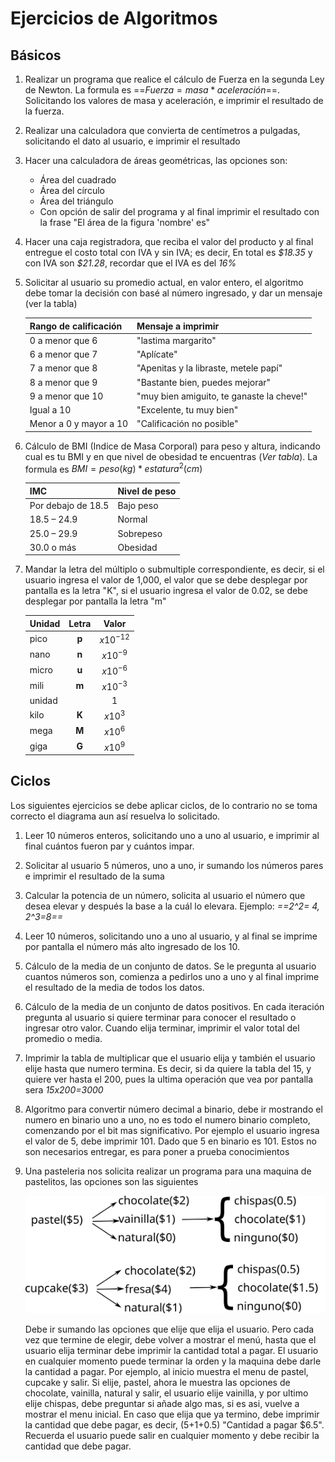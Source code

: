 
# Ejercicios de Algoritmos

## Básicos

1. Realizar un programa que realice el cálculo de Fuerza en la segunda Ley de Newton. La formula es ==$Fuerza = masa * aceleración$==. Solicitando los valores de masa y aceleración, e imprimir el resultado de la fuerza.
2. Realizar una calculadora que convierta de centímetros a pulgadas, solicitando el dato al usuario, e imprimir el resultado
3. Hacer una calculadora de áreas geométricas, las opciones son:
      - Área del cuadrado
      - Área del círculo
      - Área del triángulo
      - Con opción de salir del programa y al final imprimir el resultado con la frase "El área de la figura 'nombre' es"
4. Hacer una caja registradora, que reciba el valor del producto y al final entregue el costo total con IVA y sin IVA; es decir, En total es *\$18.35* y con IVA son *\$21.28*, recordar que el IVA es del *16%*
5. Solicitar al usuario su promedio actual, en valor entero, el algoritmo debe tomar la decisión con basé al número ingresado, y dar un mensaje (ver la tabla)

      | Rango de calificación  | Mensaje a imprimir                        |
      | ---------------------- | ----------------------------------------- |
      | 0 a menor que 6        | "lastima margarito"                       |
      | 6 a menor que 7        | "Aplícate"                                |
      | 7 a menor que 8        | "Apenitas y la libraste, metele papí"     |
      | 8 a menor que 9        | "Bastante bien, puedes mejorar"           |
      | 9 a menor que 10       | "muy bien amiguito, te ganaste la cheve!" |
      | Igual a 10             | "Excelente, tu muy bien"                  |
      | Menor a 0 y mayor a 10 | "Calificación no posible"                 |

6. Cálculo de BMI (Indice de Masa Corporal) para peso y altura, indicando cual es tu BMI y en que nivel de obesidad te encuentras (*Ver tabla*). La formula es $BMI = peso (kg) * estatura^2 (cm)$
   
      | IMC                | Nivel de peso |
      | ------------------ | ------------- |
      | Por debajo de 18.5 | Bajo peso     |
      | 18.5 – 24.9        | Normal        |
      | 25.0 – 29.9        | Sobrepeso     |
      | 30.0 o más         | Obesidad      |

7. Mandar la letra del múltiplo o submultiple correspondiente, es decir, si el usuario ingresa el valor de 1,000, el valor que se debe desplegar por pantalla es la letra "K", si el usuario ingresa el valor de 0.02, se debe desplegar por pantalla la letra "m"
      
      | Unidad | Letra |    Valor    |
      | ------ | :---: | :---------: |
      | pico   | **p** | $x10^{-12}$ |
      | nano   | **n** |  $x10^{-9}$  |
      | micro  | **u** | $x10^{-6}$  |
      | mili   | **m** | $x10^{-3}$  |
      | unidad |       |      1      |
      | kilo   | **K** |  $x10^{3}$  |
      | mega   | **M** |  $x10^{6}$  |
      | giga   | **G** |  $x10^{9}$  |

## Ciclos

Los siguientes ejercicios se debe aplicar ciclos, de lo contrario no se toma correcto el diagrama aun así resuelva lo solicitado.

1. Leer 10 números enteros, solicitando uno a uno al usuario, e imprimir al final cuántos fueron par y cuántos impar.
2. Solicitar al usuario 5 números, uno a uno, ir sumando los números pares e imprimir el resultado de la suma
3. Calcular la potencia de un número, solicita al usuario el número que desea elevar y después la base a la cuál lo elevara. Ejemplo: *==2^2= 4, 2^3=8==*
4. Leer 10 números, solicitando uno a uno al usuario, y al final se imprime por pantalla el número más alto ingresado de los 10.
5. Cálculo de la media de un conjunto de datos. Se le pregunta al usuario cuantos números son, comienza a pedirlos uno a uno y al final imprime el resultado de la media de todos los datos.
6. Cálculo de la media de un conjunto de datos positivos. En cada iteración pregunta al usuario si quiere terminar para conocer el resultado o ingresar otro valor. Cuando elija terminar, imprimir el valor total del promedio o media.
7. Imprimir la tabla de multiplicar que el usuario elija y también el usuario elije hasta que numero termina. Es decir, si da quiere la tabla del 15, y quiere ver hasta el 200, pues la ultima operación que vea por pantalla sera *15x200=3000*
8. Algoritmo para convertir número decimal a binario, debe ir mostrando el numero en binario uno a uno, no es todo el numero binario completo, comenzando por el bit mas significativo. Por ejemplo el usuario ingresa el valor de 5, debe imprimir 101. Dado que 5 en binario es 101. Estos no son necesarios entregar, es para poner a prueba conocimientos
9. Una pasteleria nos solicita realizar un programa para una maquina de pastelitos, las opciones son las siguientes

      ![esquema](img/diagra1.svg)

      Debe ir sumando las opciones que elije que elija el usuario. Pero cada vez que termine de elegir, debe volver a mostrar el menú, hasta que el usuario elija terminar debe imprimir la cantidad total a pagar. El usuario en cualquier momento puede terminar la orden y la maquina debe darle la cantidad a pagar.
      Por ejemplo, al inicio muestra el menu de pastel, cupcake y salir. Si elije, pastel, ahora le muestra las opciones de chocolate, vainilla, natural y salir, el usuario elije vainilla, y por ultimo elije chispas, debe preguntar si añade algo mas, si es asi, vuelve a mostrar el menu inicial. En caso que elija que ya termino, debe imprimir la cantidad que debe pagar, es decir, (5+1+0.5) "Cantidad a pagar \$6.5".
      Recuerda el usuario puede salir en cualquier momento y debe recibir la cantidad que debe pagar.

